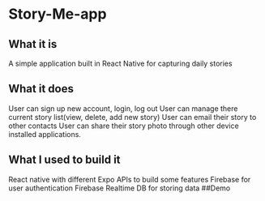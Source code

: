 # Story-Me-app
## What it is
A simple application built in React Native for capturing daily stories
## What it does
 User can sign up new account, login, log out
 User can manage there current story list(view, delete, add new story)
 User can email their story to other contacts
 User can share their story photo through other device installed applications. 
## What I used to build it
 React native with different Expo APIs to build some features
 Firebase for user authentication
 Firebase Realtime DB for storing data
##Demo
